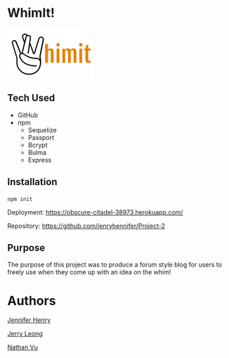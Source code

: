 # WhimIt!

![Whim](public/img/whimItLogo.png)

## Tech Used

* GitHub
* npm
    * Sequelize
    * Passport
    * Bcrypt
    * Bulma
    * Express

## Installation

```
npm init
```

Deployment: https://obscure-citadel-38973.herokuapp.com/

Repository: https://github.com/jenryhennifer/Project-2

## Purpose

The purpose of this project was to produce a forum style blog for users to freely use when they come up with an idea on the whim!



# Authors

[Jennifer Henry](https://github.com/jenryhennifer)

[Jerry Leong](https://github.com/jleong20)

[Nathan Vu](https://github.com/nathanmvu)